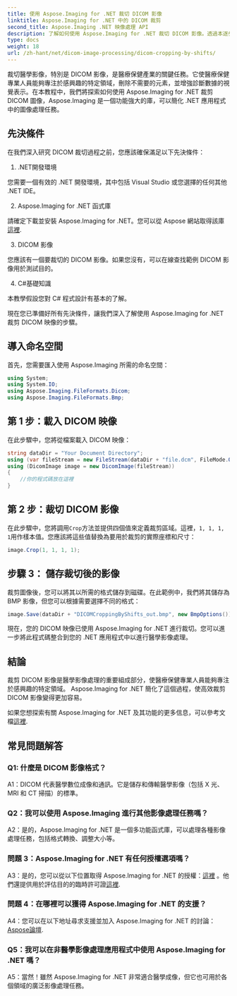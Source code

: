 ```yaml
---
title: 使用 Aspose.Imaging for .NET 裁切 DICOM 影像
linktitle: Aspose.Imaging for .NET 中的 DICOM 裁剪
second_title: Aspose.Imaging .NET 映像處理 API
description: 了解如何使用 Aspose.Imaging for .NET 裁切 DICOM 影像。透過本逐步指南增強醫學影像處理。
type: docs
weight: 18
url: /zh-hant/net/dicom-image-processing/dicom-cropping-by-shifts/
---
```

裁切醫學影像，特別是 DICOM 影像，是醫療保健產業的關鍵任務。它使醫療保健專業人員能夠專注於感興趣的特定領域，刪除不需要的元素，並增強診斷數據的視覺表示。在本教程中，我們將探索如何使用 Aspose.Imaging for .NET 裁剪 DICOM 圖像，Aspose.Imaging 是一個功能強大的庫，可以簡化 .NET 應用程式中的圖像處理任務。

## 先決條件

在我們深入研究 DICOM 裁切過程之前，您應該確保滿足以下先決條件：

1. .NET開發環境

您需要一個有效的 .NET 開發環境，其中包括 Visual Studio 或您選擇的任何其他 .NET IDE。

2. Aspose.Imaging for .NET 函式庫

請確定下載並安裝 Aspose.Imaging for .NET。您可以從 Aspose 網站取得該庫[這裡](https://releases.aspose.com/imaging/net/).

3. DICOM 影像

您應該有一個要裁切的 DICOM 影像。如果您沒有，可以在線查找範例 DICOM 影像用於測試目的。

4. C#基礎知識

本教學假設您對 C# 程式設計有基本的了解。

現在您已準備好所有先決條件，讓我們深入了解使用 Aspose.Imaging for .NET 裁剪 DICOM 映像的步驟。

## 導入命名空間

首先，您需要匯入使用 Aspose.Imaging 所需的命名空間：

```csharp
using System;
using System.IO;
using Aspose.Imaging.FileFormats.Dicom;
using Aspose.Imaging.FileFormats.Bmp;
```

## 第 1 步：載入 DICOM 映像

在此步驟中，您將從檔案載入 DICOM 映像：

```csharp
string dataDir = "Your Document Directory";
using (var fileStream = new FileStream(dataDir + "file.dcm", FileMode.Open, FileAccess.Read))
using (DicomImage image = new DicomImage(fileStream))
{
    //你的程式碼放在這裡
}
```

## 第 2 步：裁切 DICOM 影像

在此步驟中，您將調用`Crop`方法並提供四個值來定義裁剪區域。這裡，`1, 1, 1, 1`用作樣本值。您應該將這些值替換為要用於裁剪的實際座標和尺寸：

```csharp
image.Crop(1, 1, 1, 1);
```

## 步驟 3： 儲存裁切後的影像

裁剪圖像後，您可以將其以所需的格式儲存到磁碟。在此範例中，我們將其儲存為 BMP 影像，但您可以根據需要選擇不同的格式：

```csharp
image.Save(dataDir + "DICOMCroppingByShifts_out.bmp", new BmpOptions());
```

現在，您的 DICOM 映像已使用 Aspose.Imaging for .NET 進行裁切。您可以進一步將此程式碼整合到您的 .NET 應用程式中以進行醫學影像處理。

## 結論

裁剪 DICOM 影像是醫學影像處理的重要組成部分，使醫療保健專業人員能夠專注於感興趣的特定領域。 Aspose.Imaging for .NET 簡化了這個過程，使高效裁剪 DICOM 影像變得更加容易。

如果您想探索有關 Aspose.Imaging for .NET 及其功能的更多信息，可以參考文檔[這裡](https://reference.aspose.com/imaging/net/). 

## 常見問題解答

### Q1: 什麼是 DICOM 影像格式？

A1：DICOM 代表醫學數位成像和通訊。它是儲存和傳輸醫學影像（包括 X 光、MRI 和 CT 掃描）的標準。

### Q2：我可以使用 Aspose.Imaging 進行其他影像處理任務嗎？

A2：是的，Aspose.Imaging for .NET 是一個多功能函式庫，可以處理各種影像處理任務，包括格式轉換、調整大小等。

### 問題 3：Aspose.Imaging for .NET 有任何授權選項嗎？

 A3：是的，您可以從以下位置取得 Aspose.Imaging for .NET 的授權：[這裡](https://purchase.aspose.com/buy) 。他們還提供用於評估目的的臨時許可證[這裡](https://purchase.aspose.com/temporary-license/).

### 問題 4：在哪裡可以獲得 Aspose.Imaging for .NET 的支援？

 A4：您可以在以下地址尋求支援並加入 Aspose.Imaging for .NET 的討論：[Aspose論壇](https://forum.aspose.com/).

### Q5：我可以在非醫學影像處理應用程式中使用 Aspose.Imaging for .NET 嗎？

A5：當然！雖然 Aspose.Imaging for .NET 非常適合醫學成像，但它也可用於各個領域的廣泛影像處理任務。